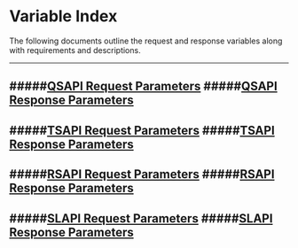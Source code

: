 # Variable Index

The following documents outline the request and response variables along with requirements and descriptions.

---
#####[QSAPI Request Parameters](qsapi-request-parameters.md)
#####[QSAPI Response Parameters](qsapi-response-parameters.md)
---
#####[TSAPI Request Parameters](tsapi-request-parameters.md)
#####[TSAPI Response Parameters](tsapi-response-parameters.md)
---
#####[RSAPI Request Parameters](rsapi-request-parameters.md)
#####[RSAPI Response Parameters](rsapi-response-parameters.md)
----
#####[SLAPI Request Parameters](slapi-request-parameters.md)
#####[SLAPI Response Parameters](slapi-response-parameters.md)
---
